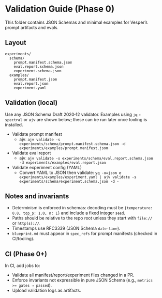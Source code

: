 # Validation Guide (Phase 0)

This folder contains JSON Schemas and minimal examples for Vesper’s prompt artifacts and evals.

## Layout
```
experiments/
  schema/
    prompt.manifest.schema.json
    eval.report.schema.json
    experiment.schema.json
  examples/
    prompt.manifest.json
    eval.report.json
    experiment.yaml
```

## Validation (local)
Use any JSON Schema Draft 2020‑12 validator. Examples using `jq` + `spectral` or `ajv` are shown below; these can be run later once tooling is installed.

- Validate prompt manifest
  - ajv: `ajv validate -s experiments/schema/prompt.manifest.schema.json -d experiments/examples/prompt.manifest.json`
- Validate eval report
  - ajv: `ajv validate -s experiments/schema/eval.report.schema.json -d experiments/examples/eval.report.json`
- Validate experiment config (YAML)
  - Convert YAML to JSON then validate: `yq -o=json e experiments/examples/experiment.yaml | ajv validate -s experiments/schema/experiment.schema.json -d -`

## Notes and invariants
- Determinism is enforced in schemas: decoding must be `{temperature: 0.0, top_p: 1.0, n: 1}` and include a fixed integer `seed`.
- Paths should be relative to the repo root unless they start with `file://` or `http(s)://`.
- Timestamps use RFC3339 (JSON Schema `date-time`).
- `blueprint.md` must appear in `spec_refs` for prompt manifests (checked in CI/tooling).

## CI (Phase 0+)
In CI, add jobs to:
- Validate all manifest/report/experiment files changed in a PR.
- Enforce invariants not expressible in pure JSON Schema (e.g., `metrics >= gates ⇒ passed`).
- Upload validation logs as artifacts.

